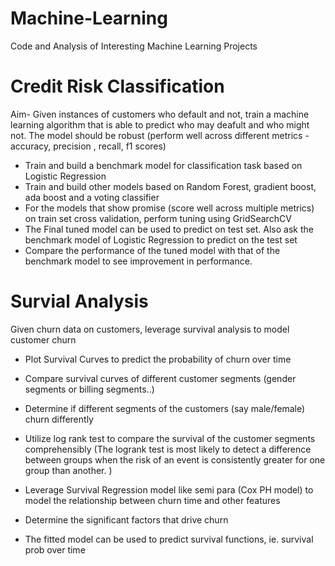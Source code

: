 # Machine-Learning
Code and Analysis of Interesting Machine Learning Projects 

# Credit Risk Classification 
Aim- Given instances of customers who default and not, train a machine learning algorithm that is able to predict who may deafult and who might not. The model should be robust (perform well across different metrics - accuracy, precision , recall, f1 scores)
- Train and build a benchmark model for classification task based on Logistic Regression
- Train and build other models based on Random Forest, gradient boost, ada boost and a voting classifier
- For the models that show promise (score well across multiple metrics) on train set cross validation, perform tuning using GridSearchCV
- The Final tuned model can be used to predict on test set. Also ask the benchmark model of Logistic Regression to predict on the test set
- Compare the performance of the tuned model with that of the benchmark model to see improvement in performance.


# Survial Analysis
Given churn data on customers, leverage survival analysis to model customer churn
 - Plot Survival Curves to predict the probability of churn over time
 - Compare survival curves of different customer segments (gender segments or billing segments..)
 - Determine if different segments of the customers (say male/female) churn differently 
 - Utilize log rank test to compare the survival of the customer segments comprehensibly 
   (The logrank test is most likely to detect a difference between groups when the risk of an event 
     is consistently greater for one group than another. )
 
 - Leverage Survival Regression model like semi para (Cox PH model) to model the relationship between churn time and other features
 - Determine the significant factors that drive churn 
 - The fitted model can be used to predict survival functions, ie. survival prob over time
 
 
